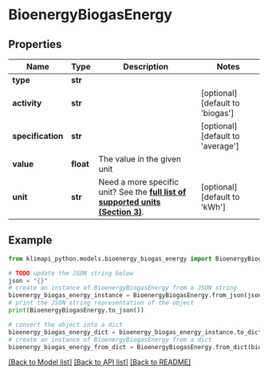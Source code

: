 # BioenergyBiogasEnergy


## Properties

Name | Type | Description | Notes
------------ | ------------- | ------------- | -------------
**type** | **str** |  | 
**activity** | **str** |  | [optional] [default to 'biogas']
**specification** | **str** |  | [optional] [default to 'average']
**value** | **float** | The value in the given unit | 
**unit** | **str** | Need a more specific unit? See the **[full list of supported units (Section 3)](https://convert.js.org/types/_unitsbymeasureraw)**. | [optional] [default to 'kWh']

## Example

```python
from klimapi_python.models.bioenergy_biogas_energy import BioenergyBiogasEnergy

# TODO update the JSON string below
json = "{}"
# create an instance of BioenergyBiogasEnergy from a JSON string
bioenergy_biogas_energy_instance = BioenergyBiogasEnergy.from_json(json)
# print the JSON string representation of the object
print(BioenergyBiogasEnergy.to_json())

# convert the object into a dict
bioenergy_biogas_energy_dict = bioenergy_biogas_energy_instance.to_dict()
# create an instance of BioenergyBiogasEnergy from a dict
bioenergy_biogas_energy_from_dict = BioenergyBiogasEnergy.from_dict(bioenergy_biogas_energy_dict)
```
[[Back to Model list]](../README.md#documentation-for-models) [[Back to API list]](../README.md#documentation-for-api-endpoints) [[Back to README]](../README.md)


